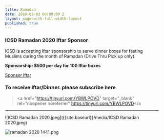```yaml
---
title: Ramadan
date: 2018-03-03 00:00:00 Z
layout: page-with-full-width-layout
published: true
---
```


### ICSD Ramadan 2020 Iftar Sponsor  
  
ICSD is accepting Iftar sponsorship to serve dinner boxes for fasting Muslims during the month of Ramadan (Drive Thru Pick up only).   
  
__Sponsorship: $500 per day for 100 Iftar boxes__
  
<a class="btn btn-sm btn-success" href="https://goodbricksapp.com/icsd.org/cause/ramadan-iftar" target="_blank" rel="noopener noreferrer" >Sponsor Iftar</a>


### To receive Iftar/Dinner. please subscribe here
> <a href="https://tinyurl.com/YBWLPOVD" target="_blank" rel="noopener noreferrer" https://tinyurl.com/YBWLPOVD</a

<hr/>

![ICSD Ramadan 2020.jpeg]({{site.baseurl}}/media/ICSD Ramadan 2020.jpeg)

![ramadan 2020 1441.png]({{site.baseurl}}/media/ramadan%202020%201441.png)


